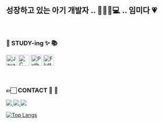 ## 성장하고 있는 아기 개발자 .. 🍼👶🏻💻 .. 임미다 💗
<br>


### 📝 STUDY-ing ✨ 📚
<p>
    <img width="30" src="https://user-images.githubusercontent.com/25181517/117201156-9a724800-adec-11eb-9a9d-3cd0f67da4bc.png" alt="Java" title="Java"/>
    <img width="30" src="https://user-images.githubusercontent.com/25181517/192106070-46255bcf-65e6-4c6b-a296-bf8d0d8fb2a7.png" alt="C" title="C"/>
    <img width="30" src="https://user-images.githubusercontent.com/25181517/183423507-c056a6f9-1ba8-4312-a350-19bcbc5a8697.png" alt="Python" title="Python"/>
    <img width="30" src="https://user-images.githubusercontent.com/25181517/186150365-da1eccce-6201-487c-8649-45e9e99435fd.png" alt="Flutter" title="Flutter"/>
</p>

<br>

###  👉🏻 CONTACT 📱 📩 
<a href="https://velog.io/@wldmsdl7/posts">
  <img src="https://img.shields.io/badge/Velog-20C997?style=flat&logo=Velog&logoColor=white" />
</a>        
<a href="https://www.instagram.com/nununuejil/">
    <img src="http://img.shields.io/badge/-Instagram-E4405F?style=flat&logo=Instagram&logoColor=white"/>
</a>
<a href = "mailto:wldmsdl5835@gmail.com">
    <img src="https://img.shields.io/badge/Gmail-EA4335?style=flat&logo=Gmail&logoColor=white"/>
</a>

<br>

[![Top Langs](https://github-readme-stats.vercel.app/api/top-langs/?username=wldmsdl7)](https://github.com/anuraghazra/github-readme-stats)

